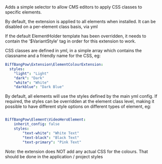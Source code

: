Adds a simple selector to allow CMS editors to apply CSS classes to specific elements.

By default, the extension is applied to all elements when installed.  It can be disabled on a per-element class basis, via yml

If the default ElementHolder template has been overridden, it needs to contain the '$VariantStyle' tag in order for this extension to work.

CSS classes are defined in yml, in a simple array which contains the classname and a friendly name for the CSS, eg:

```yaml
BiffBangPow\Extension\ElementColourExtension:
  styles:
    "light": "Light"
    "dark": "Dark"
    "white": "White"
    "darkblue": "Dark Blue"
```


By default, all elements will use the styles defined by the main yml config.  If required, the styles can be overridden at the element class level, making it possible to have different style options on different types of element, eg:

```yaml

BiffBangPow\Element\VideoHeroElement:
    inherit_config: false
    styles:
        "text-white": "White Text"
        "text-black": "Black Text"
        "text-primary": "Pink Text"

```


*Note:* the extension does NOT add any actual CSS for the colours.  That should be done in the application / project styles
